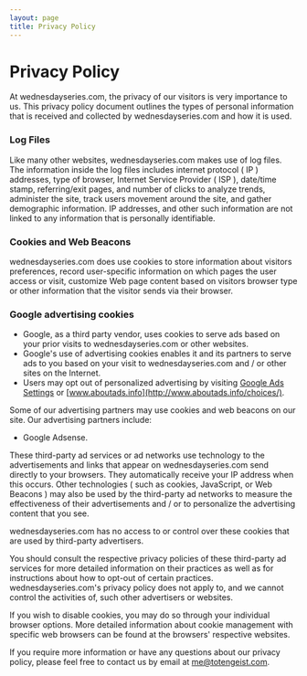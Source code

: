 ```yaml
---
layout: page
title: Privacy Policy
---
```


# Privacy Policy

At wednesdayseries.com, the privacy of our visitors is very importance to us. This privacy policy document outlines the types of personal information that is received and collected by wednesdayseries.com and how it is used.

### Log Files

Like many other websites, wednesdayseries.com makes use of log files. The information inside the log files includes internet protocol ( IP ) addresses, type of browser, Internet Service Provider ( ISP ), date/time stamp, referring/exit pages, and number of clicks to analyze trends, administer the site, track users movement around the site, and gather demographic information. IP addresses, and other such information are not linked to any information that is personally identifiable.

### Cookies and Web Beacons

wednesdayseries.com does use cookies to store information about visitors preferences, record user-specific information on which pages the user access or visit, customize Web page content based on visitors browser type or other information that the visitor sends via their browser.

### Google advertising cookies

* Google, as a third party vendor, uses cookies to serve ads based on your prior visits to wednesdayseries.com or other websites.
* Google's use of advertising cookies enables it and its partners to serve ads to you based on your visit to wednesdayseries.com and / or other sites on the Internet.
* Users may opt out of personalized advertising by visiting [Google Ads Settings](https://www.google.com/settings/ads) or [www.aboutads.info](http://www.aboutads.info/choices/).

Some of our advertising partners may use cookies and web beacons on our site. Our advertising partners include:

* Google Adsense.

These third-party ad services or ad networks use technology to the advertisements and links that appear on wednesdayseries.com send directly to your browsers. They automatically receive your IP address when this occurs. Other technologies ( such as cookies, JavaScript, or Web Beacons ) may also be used by the third-party ad networks to measure the effectiveness of their advertisements and / or to personalize the advertising content that you see.

wednesdayseries.com has no access to or control over these cookies that are used by third-party advertisers.

You should consult the respective privacy policies of these third-party ad services for more detailed information on their practices as well as for instructions about how to opt-out of certain practices. wednesdayseries.com's privacy policy does not apply to, and we cannot control the activities of, such other advertisers or websites.

If you wish to disable cookies, you may do so through your individual browser options. More detailed information about cookie management with specific web browsers can be found at the browsers' respective websites.

If you require more information or have any questions about our privacy policy, please feel free to contact us by email at <a href="mailto:me@totengeist.com">me@totengeist.com</a>.
